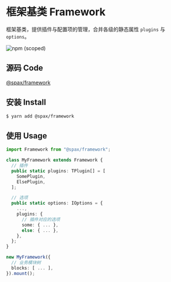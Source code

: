 # 框架基类 Framework

框架基类，提供插件与配置项的管理，合并各级的静态属性 `plugins` 与 `options`。

![npm (scoped)](https://img.shields.io/npm/v/@spax/framework?color=4caf50)

## 源码 Code

[@spax/framework](https://github.com/crossjs/spax/tree/master/packages/framework)

## 安装 Install

```bash
$ yarn add @spax/framework
```

## 使用 Usage

```typescript
import Framework from "@spax/framework";

class MyFramework extends Framework {
  // 插件
  public static plugins: TPlugin[] = [
    SomePlugin,
    ElsePlugin,
  ];

  // 选项
  public static options: IOptions = {
    ...,
    plugins: {
      // 插件对应的选项
      some: { ... },
      else: { ... },
    },
  };
}

new MyFramework({
  // 业务模块树
  blocks: [ ... ],
}).mount();
```
